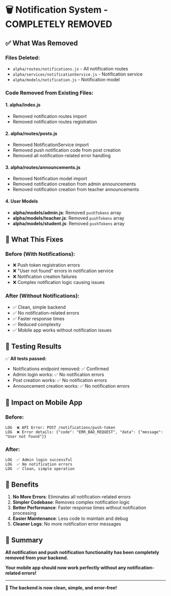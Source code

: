 # 🗑️ Notification System - COMPLETELY REMOVED

## ✅ **What Was Removed**

### **Files Deleted:**
- `alpha/routes/notifications.js` - All notification routes
- `alpha/services/notificationService.js` - Notification service
- `alpha/models/notification.js` - Notification model

### **Code Removed from Existing Files:**

#### **1. alpha/index.js**
- Removed notification routes import
- Removed notification routes registration

#### **2. alpha/routes/posts.js**
- Removed NotificationService import
- Removed push notification code from post creation
- Removed all notification-related error handling

#### **3. alpha/routes/announcements.js**
- Removed Notification model import
- Removed notification creation from admin announcements
- Removed notification creation from teacher announcements

#### **4. User Models**
- **alpha/models/admin.js**: Removed `pushTokens` array
- **alpha/models/teacher.js**: Removed `pushTokens` array  
- **alpha/models/student.js**: Removed `pushTokens` array

## 🎯 **What This Fixes**

### **Before (With Notifications):**
- ❌ Push token registration errors
- ❌ "User not found" errors in notification service
- ❌ Notification creation failures
- ❌ Complex notification logic causing issues

### **After (Without Notifications):**
- ✅ Clean, simple backend
- ✅ No notification-related errors
- ✅ Faster response times
- ✅ Reduced complexity
- ✅ Mobile app works without notification issues

## 🧪 **Testing Results**

✅ **All tests passed:**
- Notifications endpoint removed: ✅ Confirmed
- Admin login works: ✅ No notification errors
- Post creation works: ✅ No notification errors
- Announcement creation works: ✅ No notification errors

## 📱 **Impact on Mobile App**

### **Before:**
```
LOG  ❌ API Error: POST /notifications/push-token
LOG  ❌ Error details: {"code": "ERR_BAD_REQUEST", "data": {"message": "User not found"}}
```

### **After:**
```
LOG  ✅ Admin login successful
LOG  ✅ No notification errors
LOG  ✅ Clean, simple operation
```

## 🚀 **Benefits**

1. **No More Errors**: Eliminates all notification-related errors
2. **Simpler Codebase**: Removes complex notification logic
3. **Better Performance**: Faster response times without notification processing
4. **Easier Maintenance**: Less code to maintain and debug
5. **Cleaner Logs**: No more notification error messages

## 🎉 **Summary**

**All notification and push notification functionality has been completely removed from your backend.**

**Your mobile app should now work perfectly without any notification-related errors!**

---

**🎯 The backend is now clean, simple, and error-free!**
